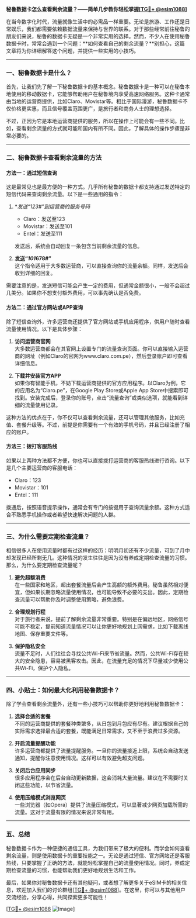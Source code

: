 **秘鲁数据卡怎么查看剩余流量？——简单几步教你轻松掌握[[TG💪+ @esim1088](https://t.me/s/esim1088)]**

在当今数字化时代，流量就像生活中的必需品一样重要。无论是旅游、工作还是日常娱乐，我们都需要依赖数据流量来保持与世界的联系。对于那些经常前往秘鲁的朋友们来说，秘鲁的数据卡无疑是一个非常实用的选择。然而，不少人在使用秘鲁数据卡时，常常会遇到一个问题：**如何查看自己的剩余流量？**别担心，这篇文章将为你详细解答这个问题，并提供一些实用的小技巧。

---

### 一、秘鲁数据卡是什么？

首先，让我们先了解一下秘鲁数据卡的基本概念。秘鲁数据卡是一种可以在秘鲁本地使用的移动数据卡，它能够帮助用户在秘鲁境内享受高速网络服务。这种卡通常由当地的运营商提供，比如Claro、Movistar等。相比于国际漫游，秘鲁数据卡不仅价格更实惠，而且信号覆盖范围更广，是旅行者和商务人士的理想选择。

不过，正因为它是本地运营商提供的服务，所以在操作上可能会有一些不同。比如，查看剩余流量的方式就可能和国内有所不同。因此，了解具体的操作步骤是非常必要的。

---

### 二、秘鲁数据卡查看剩余流量的方法

#### 方法一：通过短信查询

这是最常见也是最方便的一种方式。几乎所有秘鲁的数据卡都支持通过发送特定的短信代码来查询剩余流量。以下是一些通用的指令：

1. **发送“*123#”到运营商的服务号码**  
   - Claro：发送至123  
   - Movistar：发送至101  
   - Entel：发送至111  

   发送后，系统会自动回复一条包含当前剩余流量的信息。

2. **发送“*101*678#”**  
   这个指令适用于大多数运营商，可以直接查询你的流量余额。同样，发送后会收到详细的回复。

需要注意的是，发送短信可能会产生一定的费用，但通常金额很小，一般不会超过几美分。如果你不想支付额外费用，可以事先确认是否免费。

#### 方法二：通过官方网站或APP查询

除了短信查询外，许多运营商还提供了官方网站或手机应用程序，供用户随时查看流量使用情况。以下是具体步骤：

1. **访问运营商官网**  
   大多数运营商都会在其官网上设置专门的流量查询页面。你可以直接输入运营商的网址（例如Claro的官网为www.claro.com.pe），然后登录账户即可查看详细信息。

2. **下载并安装官方APP**  
   如果你有智能手机，不妨下载运营商提供的官方应用程序。以Claro为例，它的应用名为“Claro.pe”，在Google Play Store或Apple App Store中搜索即可找到。安装完成后，登录你的账号，点击“流量查询”或类似选项，就能看到详细的流量使用记录。

这种方法的优点在于，你不仅可以查看剩余流量，还可以管理其他服务，比如充值、套餐升级等。不过，前提是你需要有一个有效的手机号码，并且已经注册了相应的账户。

#### 方法三：拨打客服热线

如果以上两种方法都不方便，你也可以直接拨打运营商的客服热线进行咨询。以下是几个主要运营商的客服电话：

- Claro：123  
- Movistar：101  
- Entel：111  

拨通后，按照语音提示操作，通常会有专门的按键用于查询流量余额。这种方式适合不熟悉手机操作或者希望快速解决问题的人群。

---

### 三、为什么需要定期检查流量？

相信很多人在使用流量时都有过这样的经历：明明月初还有不少流量，可到了月中却发现已经所剩无几。这种情况的发生往往是因为没有养成定期检查流量的习惯。那么，为什么要定期检查流量呢？

1. **避免超额消费**  
   在一些国家和地区，超出套餐流量后会产生高额的额外费用。秘鲁虽然相对便宜，但如果长期忽略流量使用情况，也可能导致不必要的支出。因此，定期检查流量可以帮助你及时调整使用策略，避免浪费。

2. **合理规划行程**  
   对于旅行者来说，提前了解剩余流量非常重要。特别是在偏远地区，网络信号可能不稳定，提前知道流量情况可以让你更好地规划上网需求，比如下载离线地图、保存重要文件等。

3. **保护隐私安全**  
   流量不足时，人们往往会寻找公共Wi-Fi来节省流量。然而，公共Wi-Fi存在较大的安全隐患，容易被黑客攻击。因此，在流量充足的情况下尽量减少使用公共Wi-Fi，保护个人隐私。

---

### 四、小贴士：如何最大化利用秘鲁数据卡？

除了学会查看剩余流量外，还有一些小技巧可以帮助你更好地利用秘鲁数据卡：

1. **选择合适的套餐**  
   不同的运营商提供的套餐种类繁多，从日包到月包应有尽有。建议根据自己的实际需求选择最合适的套餐，既能满足日常需求，又不至于浪费过多资源。

2. **开启流量提醒功能**  
   许多运营商都提供了流量提醒服务。一旦你的流量接近上限，系统会自动发送通知，提醒你注意使用情况。这样可以有效避免超支问题。

3. **关闭后台应用同步**  
   很多应用程序会在后台自动更新数据，这会消耗大量流量。建议在不需要时关闭这些功能，以节省流量。

4. **使用压缩模式浏览网页**  
   一些浏览器（如Opera）提供了流量压缩模式，可以显著减少网页加载所需的流量。这对于流量有限的情况来说非常有用。

---

### 五、总结

秘鲁数据卡作为一种便捷的通信工具，为我们带来了极大的便利。而学会如何查看剩余流量，则是使用数据卡的重要技能之一。无论是通过短信、官方网站还是客服热线，只要掌握了正确的方法，就能轻松掌握自己的流量使用情况。同时，养成定期检查流量的习惯，也能帮助我们更好地规划生活和工作。

最后，如果你对秘鲁数据卡还有其他疑问，或者想了解更多关于eSIM卡的相关信息，欢迎加入我们的讨论群组[[TG💪+ @esim1088](https://t.me/s/esim1088)]。在这里，你可以与其他用户交流经验，分享心得，共同探索更多可能性！

[[TG💪+ @esim1088](https://t.me/s/esim1088) ![Image](https://i.postimg.cc/4NQfJmqS/Snipaste-2025-05-13-00-14-12.png)]